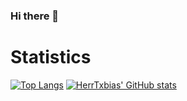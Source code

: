 ### Hi there 👋

<!--
**HerrTxbias/herrtxbias** is a ✨ _special_ ✨ repository because its `README.md` (this file) appears on your GitHub profile.

Here are some ideas to get you started:

- 🔭 I’m currently working on ...
- 🌱 I’m currently learning ...
- 👯 I’m looking to collaborate on ...
- 🤔 I’m looking for help with ...
- 💬 Ask me about ...
- 📫 How to reach me: ...
- 😄 Pronouns: ...
- ⚡ Fun fact: ...
-->

# Statistics
[![Top Langs](https://github-readme-stats.vercel.app/api/top-langs/?username=herrtxbias&show_icons=true&theme=react&hide_border=true&count_private=true&layout=compact)](https://github.com/anuraghazra/github-readme-stats)
[![HerrTxbias' GitHub stats](https://github-readme-stats.vercel.app/api?username=herrtxbias&show_icons=true&theme=react&hide_border=true&count_private=true)](https://github.com/anuraghazra/github-readme-stats)
